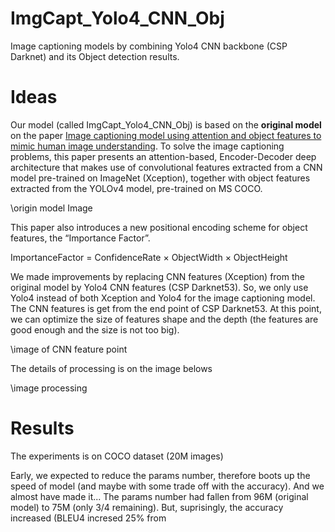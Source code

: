 # ImgCapt_Yolo4_CNN_Obj
Image captioning models by combining Yolo4 CNN backbone (CSP Darknet) and its Object detection results.

# Ideas
Our model (called ImgCapt_Yolo4_CNN_Obj) is based on the **original model** on the paper [Image captioning model using attention and object features to mimic human image understanding](https://journalofbigdata.springeropen.com/articles/10.1186/s40537-022-00571-w).
To solve the image captioning problems, this paper presents an attention-based, Encoder-Decoder deep architecture that makes use of convolutional features extracted from a CNN model pre-trained on ImageNet (Xception), together with object features extracted from the YOLOv4 model, pre-trained on MS COCO. 

\origin model Image

This paper also introduces a new positional encoding scheme for object features, the “Importance Factor”.

ImportanceFactor = ConfidenceRate × ObjectWidth × ObjectHeight

We made improvements by replacing CNN features (Xception) from the original model by Yolo4 CNN features (CSP Darknet53). So, we only use Yolo4 instead of both Xception and Yolo4 for the image captioning model. The CNN features is get from the end point of CSP Darknet53. At this point, we can optimize the size of features shape and the depth (the features are good enough and the size is not too big).

\image of CNN feature point

The details of processing is on the image belows

\image processing

# Results

The experiments is on COCO dataset (20M images)

Early, we expected to reduce the params number, therefore boots up the speed of model (and maybe with some trade off with the accuracy). And we almost have made it... The params number had fallen from 96M (original model) to 75M (only 3/4 remaining). But, suprisingly, the accuracy increased (BLEU4 incresed 25% from 

